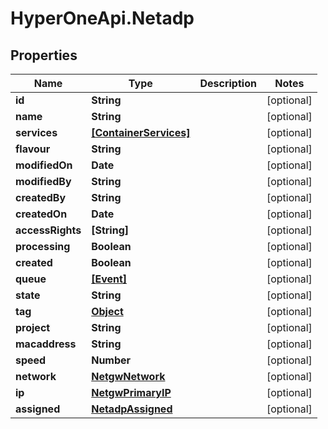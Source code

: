 # HyperOneApi.Netadp

## Properties
Name | Type | Description | Notes
------------ | ------------- | ------------- | -------------
**id** | **String** |  | [optional] 
**name** | **String** |  | [optional] 
**services** | [**[ContainerServices]**](ContainerServices.md) |  | [optional] 
**flavour** | **String** |  | [optional] 
**modifiedOn** | **Date** |  | [optional] 
**modifiedBy** | **String** |  | [optional] 
**createdBy** | **String** |  | [optional] 
**createdOn** | **Date** |  | [optional] 
**accessRights** | **[String]** |  | [optional] 
**processing** | **Boolean** |  | [optional] 
**created** | **Boolean** |  | [optional] 
**queue** | [**[Event]**](Event.md) |  | [optional] 
**state** | **String** |  | [optional] 
**tag** | [**Object**](.md) |  | [optional] 
**project** | **String** |  | [optional] 
**macaddress** | **String** |  | [optional] 
**speed** | **Number** |  | [optional] 
**network** | [**NetgwNetwork**](NetgwNetwork.md) |  | [optional] 
**ip** | [**NetgwPrimaryIP**](NetgwPrimaryIP.md) |  | [optional] 
**assigned** | [**NetadpAssigned**](NetadpAssigned.md) |  | [optional] 


